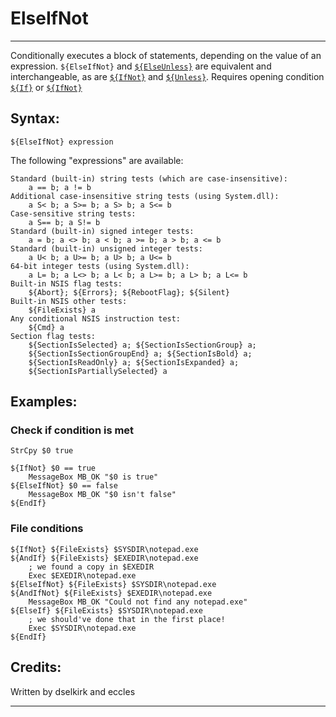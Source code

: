 # ElseIfNot

---

Conditionally executes a block of statements, depending on the value of an expression. `${ElseIfNot}` and [`${ElseUnless}`][1] are equivalent and interchangeable, as are [`${IfNot}`][2] and [`${Unless}`][3]. Requires opening condition [`${If}`][4] or [`${IfNot}`][5]

## Syntax:

	${ElseIfNot} expression

The following "expressions" are available:

	Standard (built-in) string tests (which are case-insensitive):
	 	a == b; a != b
	Additional case-insensitive string tests (using System.dll):
	 	a S< b; a S>= b; a S> b; a S<= b
	Case-sensitive string tests:
	 	a S== b; a S!= b
	Standard (built-in) signed integer tests:
	 	a = b; a <> b; a < b; a >= b; a > b; a <= b
	Standard (built-in) unsigned integer tests:
	 	a U< b; a U>= b; a U> b; a U<= b
	64-bit integer tests (using System.dll):
		a L= b; a L<> b; a L< b; a L>= b; a L> b; a L<= b
	Built-in NSIS flag tests:
		${Abort}; ${Errors}; ${RebootFlag}; ${Silent}
	Built-in NSIS other tests:
		${FileExists} a
	Any conditional NSIS instruction test:
		${Cmd} a
	Section flag tests:
		${SectionIsSelected} a; ${SectionIsSectionGroup} a;
		${SectionIsSectionGroupEnd} a; ${SectionIsBold} a;
		${SectionIsReadOnly} a; ${SectionIsExpanded} a;
		${SectionIsPartiallySelected} a

## Examples:

### Check if condition is met

	StrCpy $0 true

	${IfNot} $0 == true
		MessageBox MB_OK "$0 is true"
	${ElseIfNot} $0 == false
		MessageBox MB_OK "$0 isn't false"
	${EndIf}

### File conditions

	${IfNot} ${FileExists} $SYSDIR\notepad.exe
	${AndIf} ${FileExists} $EXEDIR\notepad.exe
		; we found a copy in $EXEDIR
		Exec $EXEDIR\notepad.exe
	${ElseIfNot} ${FileExists} $SYSDIR\notepad.exe
	${AndIfNot} ${FileExists} $EXEDIR\notepad.exe
		MessageBox MB_OK "Could not find any notepad.exe"
	${ElseIf} ${FileExists} $SYSDIR\notepad.exe
		; we should've done that in the first place!
		Exec $SYSDIR\notepad.exe
	${EndIf}

## Credits:

Written by dselkirk and eccles

---

[1]: ElseUnless.md
[2]: IfNot.md
[3]: Unless.md
[4]: If.md
[5]: IfNot.md